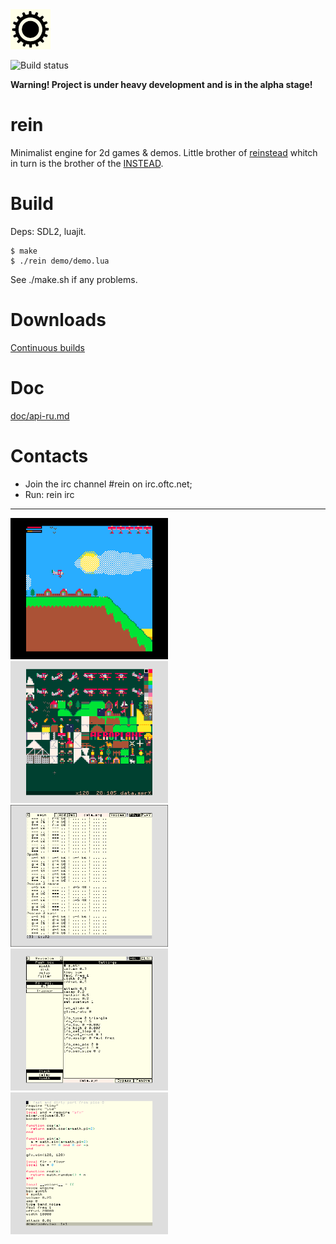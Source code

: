 <img src="data/icon.png">

![Build status](https://github.com/gl00my/rein/actions/workflows/CI.yml/badge.svg)

__Warning! Project is under heavy development and is in the alpha stage!__

# rein

Minimalist engine for 2d games & demos. Little brother of [reinstead](https://github.com/instead-hub/reinstead) whitch
in turn is the brother of the [INSTEAD](https://github.com/instead-hub/instead).

# Build

Deps: SDL2, luajit.
```
$ make
$ ./rein demo/demo.lua
```
See ./make.sh if any problems.

# Downloads

[Continuous builds](https://github.com/gl00my/rein/releases/download/continuous/rein.zip)

# Doc

[doc/api-ru.md](doc/api-ru.md)

# Contacts

- Join the irc channel #rein on irc.oftc.net;
- Run: rein irc

------

<img src="contrib/aadv.png" width="50%">

<img src="contrib/sprited.png" width="50%">

<img src="contrib/tracked.png" width="50%">

<img src="contrib/voiced.png" width="50%">

<img src="contrib/edit.png" width="50%">
